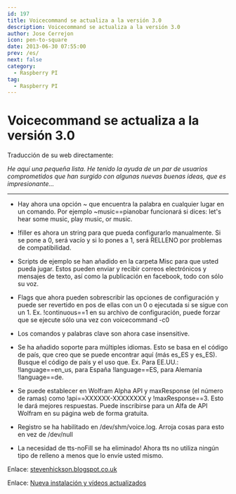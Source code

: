 ```yaml
---
id: 197
title: Voicecommand se actualiza a la versión 3.0 
description: Voicecommand se actualiza a la versión 3.0
author: Jose Cerrejon
icon: pen-to-square
date: 2013-06-30 07:55:00
prev: /es/
next: false
category:
  - Raspberry PI
tag:
  - Raspberry PI
---
```


# Voicecommand se actualiza a la versión 3.0 

Traducción de su web directamente:

*He aquí una pequeña lista. He tenido la ayuda de un par de usuarios comprometidos que han surgido con algunas nuevas buenas ideas, que es impresionante...*

- - -
* Hay ahora una opción ~ que encuentra la palabra en cualquier lugar en un comando. Por ejemplo ~music==pianobar funcionará si dices: let's hear some music, play music, or music.

* !filler es ahora un string para que pueda configurarlo manualmente. Si se pone a 0, será vacío y si lo pones a 1, será RELLENO por problemas de compatibilidad.

* Scripts de ejemplo se han añadido en la carpeta Misc para que usted pueda jugar. Estos pueden enviar y recibir correos electrónicos y mensajes de texto, así como la publicación en facebook, todo con sólo su voz.

* Flags que ahora pueden sobrescribir las opciones de configuración y puede ser revertido en pos de ellas con un 0 o ejecutada si se sigue con un 1. Ex. !continuous==1 en su archivo de configuración, puede forzar que se ejecute sólo una vez con voicecommand -c0

* Los comandos y palabras clave son ahora case insensitive.

* Se ha añadido soporte para múltiples idiomas. Esto se basa en el código de país, que creo que se puede encontrar aquí (más es_ES y es_ES). Busque el código de país y el uso que. Ex. Para EE.UU.: !language==en_us, para España !language==ES, para Alemania !language==de.

* Se puede establecer en Wolfram Alpha API y maxResponse (el número de ramas) como !api==XXXXXX-XXXXXXXX y !maxResponse==3. Esto le dará mejores respuestas. Puede inscribirse para un Alfa de API Wolfram en su página web de forma gratuita.

* Registro se ha habilitado en /dev/shm/voice.log. Arroja cosas para esto en vez de /dev/null

* La necesidad de tts-noFill se ha eliminado! Ahora tts no utiliza ningún tipo de relleno a menos que lo envíe usted mismo.

Enlace: [stevenhickson.blogspot.co.uk](http://stevenhickson.blogspot.co.uk/2013/06/voice-command-v30-for-raspberry-pi.html)

Enlace: [Nueva instalación y vídeos actualizados](http://stevenhickson.blogspot.com/2013/06/installing-and-updating-piauisuite-and.html)